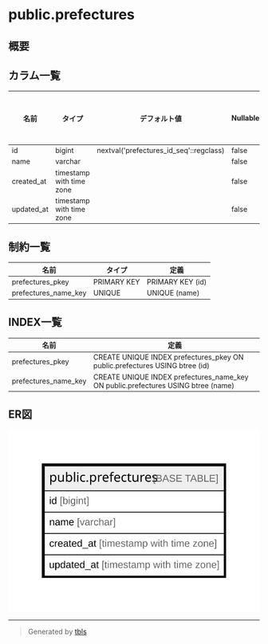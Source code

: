 # public.prefectures

## 概要

## カラム一覧

| 名前 | タイプ | デフォルト値 | Nullable | 子テーブル | 親テーブル | コメント |
| ---- | ------ | ------------ | -------- | ---------- | ---------- | -------- |
| id | bigint | nextval('prefectures_id_seq'::regclass) | false |  |  |  |
| name | varchar |  | false |  |  |  |
| created_at | timestamp with time zone |  | false |  |  |  |
| updated_at | timestamp with time zone |  | false |  |  |  |

## 制約一覧

| 名前 | タイプ | 定義 |
| ---- | ---- | ---------- |
| prefectures_pkey | PRIMARY KEY | PRIMARY KEY (id) |
| prefectures_name_key | UNIQUE | UNIQUE (name) |

## INDEX一覧

| 名前 | 定義 |
| ---- | ---------- |
| prefectures_pkey | CREATE UNIQUE INDEX prefectures_pkey ON public.prefectures USING btree (id) |
| prefectures_name_key | CREATE UNIQUE INDEX prefectures_name_key ON public.prefectures USING btree (name) |

## ER図

![er](public.prefectures.svg)

---

> Generated by [tbls](https://github.com/k1LoW/tbls)
